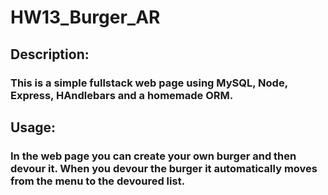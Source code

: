 # HW13_Burger_AR

## Description:
### This is a simple fullstack web page using MySQL, Node, Express, HAndlebars and a homemade ORM.

## Usage:
### In the web page you can create your own burger and then devour it. When you devour the burger it automatically moves from the menu to the devoured list.